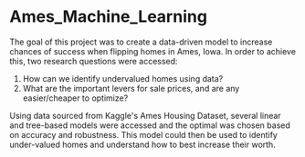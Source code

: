 # Ames_Machine_Learning

The goal of this project was to create a data-driven model to increase chances of success when flipping homes in Ames, Iowa. In order to achieve this, two research questions were accessed:

1. How can we identify undervalued homes using data?
2. What are the important levers for sale prices, and are any easier/cheaper to optimize?

Using data sourced from Kaggle's Ames Housing Dataset, several linear and tree-based models were accessed and the optimal was chosen based on accuracy and robustness. This model could then be used to identify under-valued homes and understand how to best increase their worth.
